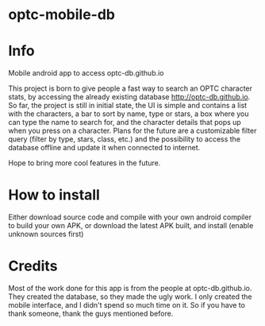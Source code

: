 # optc-mobile-db
# Info
Mobile android app to access optc-db.github.io

This project is born to give people a fast way to search an OPTC character stats, by accessing the already existing database http://optc-db.github.io.
So far, the project is still in initial state, the UI is simple and contains a list with the characters, a bar to sort by name, type or stars, a box where you can type the name to search for, and the character details that pops up when you press on a character. Plans for the future are a customizable filter query (filter by type, stars, class, etc.) and the possibility to access the database offline and update it when connected to internet.

Hope to bring more cool features in the future.

# How to install
Either download source code and compile with your own android compiler to build your own APK, or download the latest APK built, and install (enable unknown sources first)

# Credits

Most of the work done for this app is from the people at optc-db.github.io. They created the database, so they made the ugly work. I only created the mobile interface, and I didn't spend so much time on it. So if you have to thank someone, thank the guys mentioned before. 
